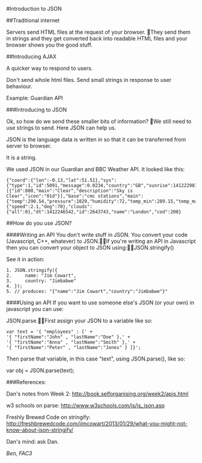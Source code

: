 #Introduction to JSON

##Traditional internet

Servers send HTML files at the request of your browser.
They send them in strings and they get converted back into readable HTML files and your browser shows you the good stuff.

##Introducing AJAX

A quicker way to respond to users.

Don't send whole html files. Send small strings in response to user behaviour.

Example: Guardian API

###Introducing to JSON

Ok, so how do we send these smaller bits of information?
We still need to use strings to send. Here JSON can help us.

JSON is the language data is written in so that it can be transferred from server to browser.

It is a string.

We used JSON in our Guardian and BBC Weather API. It looked like this:

    {"coord":{"lon":-0.13,"lat":51.51},"sys":{"type":1,"id":5091,"message":0.0234,"country":"GB","sunrise":1412229817,"sunset":1412271346},"weather":[{"id":800,"main":"Clear","description":"Sky is Clear","icon":"01d"}],"base":"cmc stations","main":{"temp":290.54,"pressure":1029,"humidity":72,"temp_min":289.15,"temp_max":291.65},"wind":{"speed":2.1,"deg":70},"clouds":{"all":0},"dt":1412246542,"id":2643743,"name":"London","cod":200}

##How do you use JSON?

####Writing an API
You don't write stuff in JSON. You convert your code (Javascript, C++, whatever) to JSON.If you're writing an API in Javascript then you can convert your object to JSON using:JSON.stringify()

See it in action:

    1. JSON.stringify({
    2.     name: "Jim Cowart",
    3.     country: "Jimbabwe"
    4. });
    5. // produces: "{"name":"Jim Cowart","country":"Jimbabwe"}"

####Using an API
If you want to use someone else's JSON (or your own) in javascript you can use:

JSON.parse.First assign your JSON to a variable like so:

    var text = '{ "employees" : [' +
    '{ "firstName":"John" , "lastName":"Doe" },' +
    '{ "firstName":"Anna" , "lastName":"Smith" },' +
    '{ "firstName":"Peter" , "lastName":"Jones" } ]}';

Then parse that variable, in this case "text", using JSON.parse(), like so:

var obj = JSON.parse(text);

###References:

Dan's notes from Week 2: http://book.selforganising.org/week2/apis.html

w3 schools on parse: http://www.w3schools.com/js/js_json.asp

Freshly Brewed Code on stringify: http://freshbrewedcode.com/jimcowart/2013/01/29/what-you-might-not-know-about-json-stringify/

Dan's mind: ask Dan.

*Ben, FAC3*

